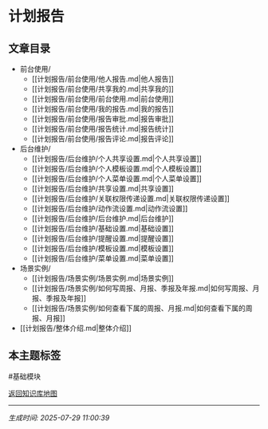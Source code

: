 # 计划报告

## 文章目录
- 前台使用/
  - [[计划报告/前台使用/他人报告.md|他人报告]]
  - [[计划报告/前台使用/共享我的.md|共享我的]]
  - [[计划报告/前台使用/前台使用.md|前台使用]]
  - [[计划报告/前台使用/我的报告.md|我的报告]]
  - [[计划报告/前台使用/报告审批.md|报告审批]]
  - [[计划报告/前台使用/报告统计.md|报告统计]]
  - [[计划报告/前台使用/报告评论.md|报告评论]]
- 后台维护/
  - [[计划报告/后台维护/个人共享设置.md|个人共享设置]]
  - [[计划报告/后台维护/个人模板设置.md|个人模板设置]]
  - [[计划报告/后台维护/个人菜单设置.md|个人菜单设置]]
  - [[计划报告/后台维护/共享设置.md|共享设置]]
  - [[计划报告/后台维护/关联权限传递设置.md|关联权限传递设置]]
  - [[计划报告/后台维护/动作流设置.md|动作流设置]]
  - [[计划报告/后台维护/后台维护.md|后台维护]]
  - [[计划报告/后台维护/基础设置.md|基础设置]]
  - [[计划报告/后台维护/提醒设置.md|提醒设置]]
  - [[计划报告/后台维护/模板设置.md|模板设置]]
  - [[计划报告/后台维护/菜单设置.md|菜单设置]]
- 场景实例/
  - [[计划报告/场景实例/场景实例.md|场景实例]]
  - [[计划报告/场景实例/如何写周报、月报、季报及年报.md|如何写周报、月报、季报及年报]]
  - [[计划报告/场景实例/如何查看下属的周报、月报.md|如何查看下属的周报、月报]]
- [[计划报告/整体介绍.md|整体介绍]]

## 本主题标签
#基础模块 

[返回知识库地图](知识库地图.md)

---
*生成时间: 2025-07-29 11:00:39*